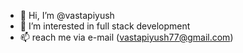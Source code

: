 - 👋 Hi, I’m @vastapiyush
- 👀 I’m interested in full stack development
- 📫 reach me via e-mail (vastapiyush77@gmail.com)
